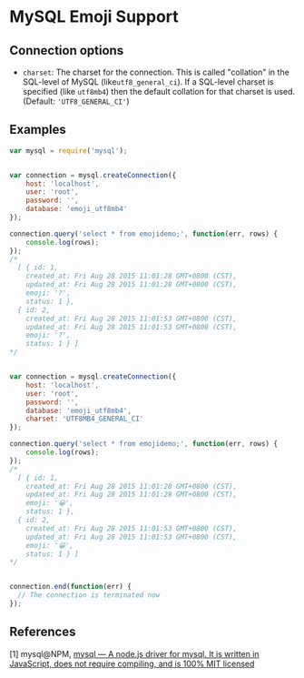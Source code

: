 # MySQL Emoji Support

## Connection options

- `charset`: The charset for the connection. This is called "collation" in the SQL-level of MySQL (like`utf8_general_ci`). If a SQL-level charset is specified (like `utf8mb4`) then the default collation for that charset is used. (Default: `'UTF8_GENERAL_CI'`)

## Examples

```javascript
var mysql = require('mysql');


var connection = mysql.createConnection({
    host: 'localhost',
  	user: 'root',
  	password: '',
  	database: 'emoji_utf8mb4'
});

connection.query('select * from emojidemo;', function(err, rows) {
	console.log(rows);
});
/*
  [ { id: 1,
    created_at: Fri Aug 28 2015 11:01:28 GMT+0800 (CST),
    updated_at: Fri Aug 28 2015 11:01:28 GMT+0800 (CST),
    emoji: '?',
    status: 1 },
  { id: 2,
    created_at: Fri Aug 28 2015 11:01:53 GMT+0800 (CST),
    updated_at: Fri Aug 28 2015 11:01:53 GMT+0800 (CST),
    emoji: '?',
    status: 1 } ]
*/


var connection = mysql.createConnection({
  	host: 'localhost',
  	user: 'root',
  	password: '',
  	database: 'emoji_utf8mb4',
  	charset: 'UTF8MB4_GENERAL_CI'
});

connection.query('select * from emojidemo;', function(err, rows) {
  	console.log(rows);
});
/*
  [ { id: 1,
    created_at: Fri Aug 28 2015 11:01:28 GMT+0800 (CST),
    updated_at: Fri Aug 28 2015 11:01:28 GMT+0800 (CST),
    emoji: '😀',
    status: 1 },
  { id: 2,
    created_at: Fri Aug 28 2015 11:01:53 GMT+0800 (CST),
    updated_at: Fri Aug 28 2015 11:01:53 GMT+0800 (CST),
    emoji: '😀',
    status: 1 } ]
*/


connection.end(function(err) {
  // The connection is terminated now 
});
```

## References

[1] mysql@NPM, [mysql — A node.js driver for mysql. It is written in JavaScript, does not require compiling, and is 100% MIT licensed](https://www.npmjs.com/package/mysql)

